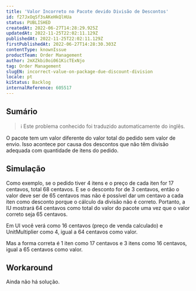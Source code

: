 ```yaml
---
title: 'Valor Incorreto no Pacote devido Divisão de Descontos'
id: f27JxOqSf3sAKeHkQlHUa
status: PUBLISHED
createdAt: 2022-06-27T14:28:29.925Z
updatedAt: 2022-11-25T22:02:11.129Z
publishedAt: 2022-11-25T22:02:11.129Z
firstPublishedAt: 2022-06-27T14:28:30.303Z
contentType: knownIssue
productTeam: Order Management
author: 2mXZkbi0oi061KicTExNjo
tag: Order Management
slugEN: incorrect-value-on-package-due-discount-division
locale: pt
kiStatus: Backlog
internalReference: 605517
---
```


## Sumário

>ℹ️ Este problema conhecido foi traduzido automaticamente do inglês.


O pacote tem um valor diferente do valor total do pedido sem valor de envio. Isso acontece por causa dos descontos que não têm divisão adequada com quantidade de itens do pedido.



## Simulação


Como exemplo, se o pedido tiver 4 itens e o preço de cada iten for 17 centavos, total 68 centavos. E se o desconto for de 3 centavos, então o valor deve ser de 65 centavos mas não é possível dar um centavo a cada iten como desconto porque o cálculo da divisão não é correto. Portanto, a IU mostrará 64 centavos como total do valor do pacote uma vez que o valor correto seja 65 centavos.

Em UI você verá como 16 centavos (preço de venda calculado) e UnitMultiplier como 4, igual a 64 centavos como valor.

Mas a forma correta é 1 iten como 17 centavos e 3 itens como 16 centavos, igual a 65 centavos como valor.





## Workaround


Ainda não há solução.

